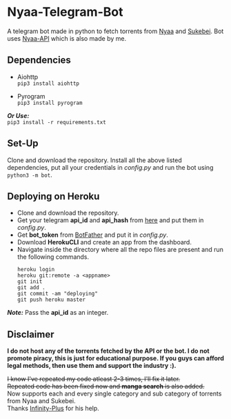 # Nyaa-Telegram-Bot
A telegram bot made in python to fetch torrents from [Nyaa](https://nyaa.si/) and [Sukebei](https://sukebei.nyaa.si/). Bot uses [Nyaa-API](https://github.com/Vivek-Kolhe/Nyaa-API) which is also made by me.

## Dependencies
- Aiohttp\
  ```pip3 install aiohttp```

- Pyrogram\
  ```pip3 install pyrogram```

***Or Use:***\
  ```pip3 install -r requirements.txt```

## Set-Up
Clone and download the repository. Install all the above listed dependencies, put all your credentials in *config.py* and run the bot using ```python3 -m bot```.

## Deploying on Heroku
- Clone and download the repository.
- Get your telegram **api_id** and **api_hash** from [here](https://my.telegram.org/) and put them in *config.py*.
- Get **bot_token** from [BotFather](https://t.me/BotFather) and put it in *config.py*.
- Download **HerokuCLI** and create an app from the dashboard.
- Navigate inside the directory where all the repo files are present and run the following commands.
    ```
    heroku login
    heroku git:remote -a <appname>
    git init
    git add .
    git commit -am "deploying"
    git push heroku master
    ```
***Note:*** Pass the **api_id** as an integer.

## Disclaimer
**I do not host any of the torrents fetched by the API or the bot. I do not promote piracy, this is just for educational purpose. If you guys can afford legal methods, then use them and support the industry :).**

~~I know I've repeated my code atleast 2-3 times, I'll fix it later.~~\
~~Repeated code has been fixed now and **manga search** is also added.~~\
Now supports each and every single category and sub category of torrents from Nyaa and Sukebei.\
Thanks [Infinity-Plus](https://github.com/infinity-plus) for his help.
